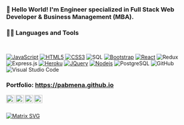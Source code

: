 ### 👋 Hello World! I'm Engineer specialized in Full Stack Web Developer & Business Management (MBA).
### 👨‍💻 Languages and Tools
<br />

[![JavaScript](https://img.shields.io/badge/-JavaScript-black?style=flat&logo=javascript&link=https://github.com/pabmena)](https://github.com/pabmena) 
[![HTML5](https://img.shields.io/badge/-HTML5-E34F26?style=flat&logo=html5&logoColor=white&link=https://github.com/pabmena)](https://github.com/pabmena) 
[![CSS3](https://img.shields.io/badge/-CSS3-1572B6?style=flat&logo=css3&link=https://github.com/pabmena)](https://github.com/pabmena) 
![SQL](https://img.shields.io/badge/-SQL-000000?style=flat&logo=mysql)
[![Bootstrap](https://img.shields.io/badge/-Bootstrap-563D7C?style=flat&logo=bootstrap&link=https://github.com/pabmena)](https://github.com/pabmena) 
[![React](https://img.shields.io/badge/-React-black?style=flat&logo=react&link=https://github.com/pabmena)](https://github.com/pabmena) 
![Redux](https://img.shields.io/badge/-Redux-black?style=flat-square&logo=Redux)
![Express.js](https://img.shields.io/badge/-Express-black?style=flat-square&logo=expressjs)
[![Heroku](https://img.shields.io/badge/-Heroku-gray?style=flat&logo=heroku&link=https://github.com/pabmena)](https://github.com/pabmena) 
[![JQuery](https://img.shields.io/badge/-JQuery-blue?style=flat&logo=jquery&link=https://github.com/pabmena)](https://github.com/pabmena) 
[![Nodejs](https://img.shields.io/badge/-Nodejs-green?style=flat&logo=Node.js&link=https://github.com/pabmena)](https://github.com/pabmena)
![PostgreSQL](https://img.shields.io/badge/-PostgreSQL-000000?style=flat&logo=postgresql) 
![GitHub](https://img.shields.io/badge/-GitHub-black?style=flat-square&logo=github)
![Visual Studio Code](https://img.shields.io/badge/-Visual%20Studio%20Code-333333?style=flat&logo=visual-studio-code&logoColor=007ACC)

### Portfolio: https://pabmena.github.io

<a href="https://twitter.com/">
  <img align="left" alt=" | Twitter" width="22px" src="https://cdn.jsdelivr.net/npm/simple-icons@v3/icons/twitter.svg" />
</a>
<a href="https://www.linkedin.com/in/pablo-a-menardi/">
  <img align="left" alt="" width="22px" src="https://cdn.jsdelivr.net/npm/simple-icons@v3/icons/linkedin.svg" />
</a>
<a href="https://www.facebook.com/people//100010798357963">
  <img align="left" alt="" width="22px" src="https://cdn.jsdelivr.net/npm/simple-icons@v3/icons/facebook.svg" />
</a>
<a href="https://www.instagram.com/">
  <img align="left" alt="" width="22px" src="https://cdn.jsdelivr.net/npm/simple-icons@v3/icons/instagram.svg" />
</a>

<br />
<br />

  [![Matrix SVG](https://raw.githubusercontent.com/rodrigograca31/rodrigograca31/master/matrix.svg)](https://www.youtube.com/watch?v=SDkAGkd4NLc)

<!--
**pabmena/pabmena** is a ✨ _special_ ✨ repository because its `README.md` (this file) appears on your GitHub profile.



Here are some ideas to get you started:

- 🔭 I’m currently working on ...
- 🌱 I’m currently learning ...
- 👯 I’m looking to collaborate on ...
- 🤔 I’m looking for help with ...
- 💬 Ask me about ...
- 📫 How to reach me: ...
- 😄 Pronouns: ...
- ⚡ Fun fact: ...
-->
